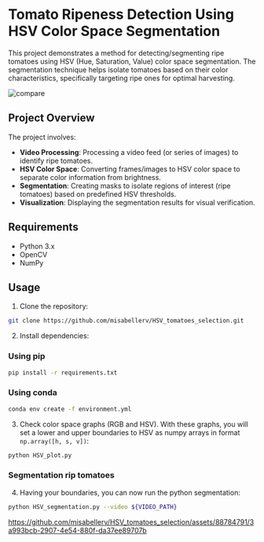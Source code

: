 # Tomato Ripeness Detection Using HSV Color Space Segmentation

This project demonstrates a method for detecting/segmenting ripe tomatoes using HSV (Hue, Saturation, Value) color space segmentation. The segmentation technique helps isolate tomatoes based on their color characteristics, specifically targeting ripe ones for optimal harvesting.

![compare](https://github.com/misabellerv/HSV_tomatoes_selection/assets/88784791/24227f06-b087-4cd7-b7d8-2fadcfe93769)


## Project Overview

The project involves:

- **Video Processing**: Processing a video feed (or series of images) to identify ripe tomatoes.
- **HSV Color Space**: Converting frames/images to HSV color space to separate color information from brightness.
- **Segmentation**: Creating masks to isolate regions of interest (ripe tomatoes) based on predefined HSV thresholds.
- **Visualization**: Displaying the segmentation results for visual verification.

## Requirements

- Python 3.x
- OpenCV
- NumPy

## Usage

1. Clone the repository:
```bash
git clone https://github.com/misabellerv/HSV_tomatoes_selection.git
```
2. Install dependencies:
### Using pip
```bash
pip install -r requirements.txt
```
### Using conda 
```bash
conda env create -f environment.yml
```
3. Check color space graphs (RGB and HSV). With these graphs, you will set a lower and upper boundaries to HSV as numpy arrays in format `np.array([h, s, v])`:
```bash
python HSV_plot.py
```
### Segmentation rip tomatoes
4. Having your boundaries, you can now run the python segmentation:
```bash
python HSV_segmentation.py --video ${VIDEO_PATH}
```
https://github.com/misabellerv/HSV_tomatoes_selection/assets/88784791/3a993bcb-2907-4e54-880f-da37ee89707b




   

